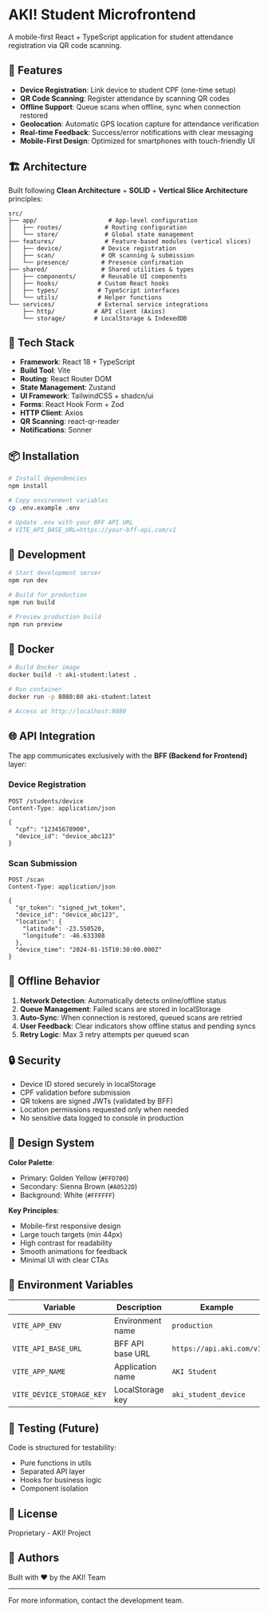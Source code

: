 # AKI! Student Microfrontend

A mobile-first React + TypeScript application for student attendance registration via QR code scanning.

## 🎯 Features

- **Device Registration**: Link device to student CPF (one-time setup)
- **QR Code Scanning**: Register attendance by scanning QR codes
- **Offline Support**: Queue scans when offline, sync when connection restored
- **Geolocation**: Automatic GPS location capture for attendance verification
- **Real-time Feedback**: Success/error notifications with clear messaging
- **Mobile-First Design**: Optimized for smartphones with touch-friendly UI

## 🏗️ Architecture

Built following **Clean Architecture** + **SOLID** + **Vertical Slice Architecture** principles:

```
src/
├── app/                    # App-level configuration
│   ├── routes/            # Routing configuration
│   └── store/             # Global state management
├── features/              # Feature-based modules (vertical slices)
│   ├── device/           # Device registration
│   ├── scan/             # QR scanning & submission
│   └── presence/         # Presence confirmation
├── shared/               # Shared utilities & types
│   ├── components/       # Reusable UI components
│   ├── hooks/           # Custom React hooks
│   ├── types/           # TypeScript interfaces
│   └── utils/           # Helper functions
└── services/            # External service integrations
    ├── http/           # API client (Axios)
    └── storage/        # LocalStorage & IndexedDB
```

## 🚀 Tech Stack

- **Framework**: React 18 + TypeScript
- **Build Tool**: Vite
- **Routing**: React Router DOM
- **State Management**: Zustand
- **UI Framework**: TailwindCSS + shadcn/ui
- **Forms**: React Hook Form + Zod
- **HTTP Client**: Axios
- **QR Scanning**: react-qr-reader
- **Notifications**: Sonner

## 📦 Installation

```bash
# Install dependencies
npm install

# Copy environment variables
cp .env.example .env

# Update .env with your BFF API URL
# VITE_API_BASE_URL=https://your-bff-api.com/v1
```

## 🔧 Development

```bash
# Start development server
npm run dev

# Build for production
npm run build

# Preview production build
npm run preview
```

## 🐳 Docker

```bash
# Build Docker image
docker build -t aki-student:latest .

# Run container
docker run -p 8080:80 aki-student:latest

# Access at http://localhost:8080
```

## 🌐 API Integration

The app communicates exclusively with the **BFF (Backend for Frontend)** layer:

### Device Registration
```http
POST /students/device
Content-Type: application/json

{
  "cpf": "12345678900",
  "device_id": "device_abc123"
}
```

### Scan Submission
```http
POST /scan
Content-Type: application/json

{
  "qr_token": "signed_jwt_token",
  "device_id": "device_abc123",
  "location": {
    "latitude": -23.550520,
    "longitude": -46.633308
  },
  "device_time": "2024-01-15T10:30:00.000Z"
}
```

## 📱 Offline Behavior

1. **Network Detection**: Automatically detects online/offline status
2. **Queue Management**: Failed scans are stored in localStorage
3. **Auto-Sync**: When connection is restored, queued scans are retried
4. **User Feedback**: Clear indicators show offline status and pending syncs
5. **Retry Logic**: Max 3 retry attempts per queued scan

## 🔒 Security

- Device ID stored securely in localStorage
- CPF validation before submission
- QR tokens are signed JWTs (validated by BFF)
- Location permissions requested only when needed
- No sensitive data logged to console in production

## 🎨 Design System

**Color Palette**:
- Primary: Golden Yellow (`#FFD700`)
- Secondary: Sienna Brown (`#A0522D`)
- Background: White (`#FFFFFF`)

**Key Principles**:
- Mobile-first responsive design
- Large touch targets (min 44px)
- High contrast for readability
- Smooth animations for feedback
- Minimal UI with clear CTAs

## 📝 Environment Variables

| Variable | Description | Example |
|----------|-------------|---------|
| `VITE_APP_ENV` | Environment name | `production` |
| `VITE_API_BASE_URL` | BFF API base URL | `https://api.aki.com/v1` |
| `VITE_APP_NAME` | Application name | `AKI Student` |
| `VITE_DEVICE_STORAGE_KEY` | LocalStorage key | `aki_student_device` |

## 🧪 Testing (Future)

Code is structured for testability:
- Pure functions in utils
- Separated API layer
- Hooks for business logic
- Component isolation

## 📄 License

Proprietary - AKI! Project

## 👥 Authors

Built with ❤️ by the AKI! Team

---

For more information, contact the development team.
